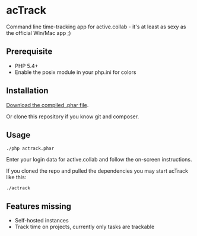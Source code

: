 # acTrack
Command line time-tracking app for active.collab - it's at least as sexy as the official Win/Mac app ;)

## Prerequisite

- PHP 5.4+
- Enable the posix module in your php.ini for colors

## Installation

[Download the compiled .phar file](https://github.com/saibotd/acTrack/raw/master/dist/actrack.phar).

Or clone this repository if you know git and composer.

## Usage

    ./php actrack.phar

Enter your login data for active.collab and follow the on-screen instructions.

If you cloned the repo and pulled the dependencies you may start acTrack like this:

    ./actrack

## Features missing

- Self-hosted instances
- Track time on projects, currently only tasks are trackable
